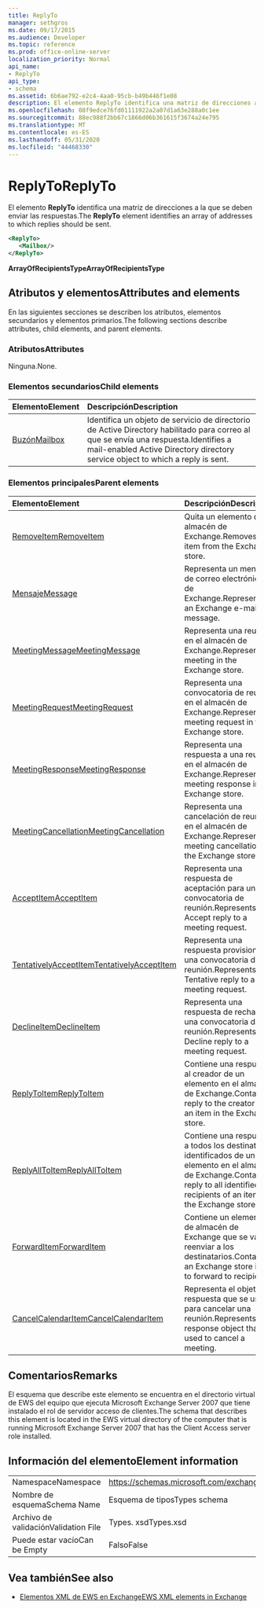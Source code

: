 ```yaml
---
title: ReplyTo
manager: sethgros
ms.date: 09/17/2015
ms.audience: Developer
ms.topic: reference
ms.prod: office-online-server
localization_priority: Normal
api_name:
- ReplyTo
api_type:
- schema
ms.assetid: 6b6ae792-e2c4-4aa0-95cb-b49b446f1e08
description: El elemento ReplyTo identifica una matriz de direcciones a la que se deben enviar las respuestas.
ms.openlocfilehash: 08f9edce76fd01111922a2a07d1a63e288a0c1ee
ms.sourcegitcommit: 88ec988f2bb67c1866d06b361615f3674a24e795
ms.translationtype: MT
ms.contentlocale: es-ES
ms.lasthandoff: 05/31/2020
ms.locfileid: "44468330"
---
```

# <a name="replyto"></a><span data-ttu-id="6b6b0-103">ReplyTo</span><span class="sxs-lookup"><span data-stu-id="6b6b0-103">ReplyTo</span></span>

<span data-ttu-id="6b6b0-104">El elemento **ReplyTo** identifica una matriz de direcciones a la que se deben enviar las respuestas.</span><span class="sxs-lookup"><span data-stu-id="6b6b0-104">The **ReplyTo** element identifies an array of addresses to which replies should be sent.</span></span> 
  
```xml
<ReplyTo>
   <Mailbox/>
</ReplyTo>
```

 <span data-ttu-id="6b6b0-105">**ArrayOfRecipientsType**</span><span class="sxs-lookup"><span data-stu-id="6b6b0-105">**ArrayOfRecipientsType**</span></span>
## <a name="attributes-and-elements"></a><span data-ttu-id="6b6b0-106">Atributos y elementos</span><span class="sxs-lookup"><span data-stu-id="6b6b0-106">Attributes and elements</span></span>

<span data-ttu-id="6b6b0-107">En las siguientes secciones se describen los atributos, elementos secundarios y elementos primarios.</span><span class="sxs-lookup"><span data-stu-id="6b6b0-107">The following sections describe attributes, child elements, and parent elements.</span></span>
  
### <a name="attributes"></a><span data-ttu-id="6b6b0-108">Atributos</span><span class="sxs-lookup"><span data-stu-id="6b6b0-108">Attributes</span></span>

<span data-ttu-id="6b6b0-109">Ninguna.</span><span class="sxs-lookup"><span data-stu-id="6b6b0-109">None.</span></span>
  
### <a name="child-elements"></a><span data-ttu-id="6b6b0-110">Elementos secundarios</span><span class="sxs-lookup"><span data-stu-id="6b6b0-110">Child elements</span></span>

|<span data-ttu-id="6b6b0-111">**Elemento**</span><span class="sxs-lookup"><span data-stu-id="6b6b0-111">**Element**</span></span>|<span data-ttu-id="6b6b0-112">**Descripción**</span><span class="sxs-lookup"><span data-stu-id="6b6b0-112">**Description**</span></span>|
|:-----|:-----|
|[<span data-ttu-id="6b6b0-113">Buzón</span><span class="sxs-lookup"><span data-stu-id="6b6b0-113">Mailbox</span></span>](mailbox.md) <br/> |<span data-ttu-id="6b6b0-114">Identifica un objeto de servicio de directorio de Active Directory habilitado para correo al que se envía una respuesta.</span><span class="sxs-lookup"><span data-stu-id="6b6b0-114">Identifies a mail-enabled Active Directory directory service object to which a reply is sent.</span></span>  <br/> |
   
### <a name="parent-elements"></a><span data-ttu-id="6b6b0-115">Elementos principales</span><span class="sxs-lookup"><span data-stu-id="6b6b0-115">Parent elements</span></span>

|<span data-ttu-id="6b6b0-116">**Elemento**</span><span class="sxs-lookup"><span data-stu-id="6b6b0-116">**Element**</span></span>|<span data-ttu-id="6b6b0-117">**Descripción**</span><span class="sxs-lookup"><span data-stu-id="6b6b0-117">**Description**</span></span>|
|:-----|:-----|
|[<span data-ttu-id="6b6b0-118">RemoveItem</span><span class="sxs-lookup"><span data-stu-id="6b6b0-118">RemoveItem</span></span>](removeitem.md) <br/> |<span data-ttu-id="6b6b0-119">Quita un elemento del almacén de Exchange.</span><span class="sxs-lookup"><span data-stu-id="6b6b0-119">Removes an item from the Exchange store.</span></span>  <br/> |
|[<span data-ttu-id="6b6b0-120">Mensaje</span><span class="sxs-lookup"><span data-stu-id="6b6b0-120">Message</span></span>](message-ex15websvcsotherref.md) <br/> |<span data-ttu-id="6b6b0-121">Representa un mensaje de correo electrónico de Exchange.</span><span class="sxs-lookup"><span data-stu-id="6b6b0-121">Represents an Exchange e-mail message.</span></span>  <br/> |
|[<span data-ttu-id="6b6b0-122">MeetingMessage</span><span class="sxs-lookup"><span data-stu-id="6b6b0-122">MeetingMessage</span></span>](meetingmessage.md) <br/> |<span data-ttu-id="6b6b0-123">Representa una reunión en el almacén de Exchange.</span><span class="sxs-lookup"><span data-stu-id="6b6b0-123">Represents a meeting in the Exchange store.</span></span>  <br/> |
|[<span data-ttu-id="6b6b0-124">MeetingRequest</span><span class="sxs-lookup"><span data-stu-id="6b6b0-124">MeetingRequest</span></span>](meetingrequest.md) <br/> |<span data-ttu-id="6b6b0-125">Representa una convocatoria de reunión en el almacén de Exchange.</span><span class="sxs-lookup"><span data-stu-id="6b6b0-125">Represents a meeting request in the Exchange store.</span></span>  <br/> |
|[<span data-ttu-id="6b6b0-126">MeetingResponse</span><span class="sxs-lookup"><span data-stu-id="6b6b0-126">MeetingResponse</span></span>](meetingresponse.md) <br/> |<span data-ttu-id="6b6b0-127">Representa una respuesta a una reunión en el almacén de Exchange.</span><span class="sxs-lookup"><span data-stu-id="6b6b0-127">Represents a meeting response in the Exchange store.</span></span>  <br/> |
|[<span data-ttu-id="6b6b0-128">MeetingCancellation</span><span class="sxs-lookup"><span data-stu-id="6b6b0-128">MeetingCancellation</span></span>](meetingcancellation.md) <br/> |<span data-ttu-id="6b6b0-129">Representa una cancelación de reunión en el almacén de Exchange.</span><span class="sxs-lookup"><span data-stu-id="6b6b0-129">Represents a meeting cancellation in the Exchange store.</span></span>  <br/> |
|[<span data-ttu-id="6b6b0-130">AcceptItem</span><span class="sxs-lookup"><span data-stu-id="6b6b0-130">AcceptItem</span></span>](acceptitem.md) <br/> |<span data-ttu-id="6b6b0-131">Representa una respuesta de aceptación para una convocatoria de reunión.</span><span class="sxs-lookup"><span data-stu-id="6b6b0-131">Represents an Accept reply to a meeting request.</span></span>  <br/> |
|[<span data-ttu-id="6b6b0-132">TentativelyAcceptItem</span><span class="sxs-lookup"><span data-stu-id="6b6b0-132">TentativelyAcceptItem</span></span>](tentativelyacceptitem.md) <br/> |<span data-ttu-id="6b6b0-133">Representa una respuesta provisional a una convocatoria de reunión.</span><span class="sxs-lookup"><span data-stu-id="6b6b0-133">Represents a Tentative reply to a meeting request.</span></span>  <br/> |
|[<span data-ttu-id="6b6b0-134">DeclineItem</span><span class="sxs-lookup"><span data-stu-id="6b6b0-134">DeclineItem</span></span>](declineitem.md) <br/> |<span data-ttu-id="6b6b0-135">Representa una respuesta de rechazo a una convocatoria de reunión.</span><span class="sxs-lookup"><span data-stu-id="6b6b0-135">Represents a Decline reply to a meeting request.</span></span>  <br/> |
|[<span data-ttu-id="6b6b0-136">ReplyToItem</span><span class="sxs-lookup"><span data-stu-id="6b6b0-136">ReplyToItem</span></span>](replytoitem.md) <br/> |<span data-ttu-id="6b6b0-137">Contiene una respuesta al creador de un elemento en el almacén de Exchange.</span><span class="sxs-lookup"><span data-stu-id="6b6b0-137">Contains a reply to the creator of an item in the Exchange store.</span></span>  <br/> |
|[<span data-ttu-id="6b6b0-138">ReplyAllToItem</span><span class="sxs-lookup"><span data-stu-id="6b6b0-138">ReplyAllToItem</span></span>](replyalltoitem.md) <br/> |<span data-ttu-id="6b6b0-139">Contiene una respuesta a todos los destinatarios identificados de un elemento en el almacén de Exchange.</span><span class="sxs-lookup"><span data-stu-id="6b6b0-139">Contains a reply to all identified recipients of an item in the Exchange store.</span></span>  <br/> |
|[<span data-ttu-id="6b6b0-140">ForwardItem</span><span class="sxs-lookup"><span data-stu-id="6b6b0-140">ForwardItem</span></span>](forwarditem.md) <br/> |<span data-ttu-id="6b6b0-141">Contiene un elemento de almacén de Exchange que se va a reenviar a los destinatarios.</span><span class="sxs-lookup"><span data-stu-id="6b6b0-141">Contains an Exchange store item to forward to recipients.</span></span>  <br/> |
|[<span data-ttu-id="6b6b0-142">CancelCalendarItem</span><span class="sxs-lookup"><span data-stu-id="6b6b0-142">CancelCalendarItem</span></span>](cancelcalendaritem.md) <br/> |<span data-ttu-id="6b6b0-143">Representa el objeto de respuesta que se usa para cancelar una reunión.</span><span class="sxs-lookup"><span data-stu-id="6b6b0-143">Represents the response object that is used to cancel a meeting.</span></span>  <br/> |
   
## <a name="remarks"></a><span data-ttu-id="6b6b0-144">Comentarios</span><span class="sxs-lookup"><span data-stu-id="6b6b0-144">Remarks</span></span>

<span data-ttu-id="6b6b0-145">El esquema que describe este elemento se encuentra en el directorio virtual de EWS del equipo que ejecuta Microsoft Exchange Server 2007 que tiene instalado el rol de servidor acceso de clientes.</span><span class="sxs-lookup"><span data-stu-id="6b6b0-145">The schema that describes this element is located in the EWS virtual directory of the computer that is running Microsoft Exchange Server 2007 that has the Client Access server role installed.</span></span>
  
## <a name="element-information"></a><span data-ttu-id="6b6b0-146">Información del elemento</span><span class="sxs-lookup"><span data-stu-id="6b6b0-146">Element information</span></span>

|||
|:-----|:-----|
|<span data-ttu-id="6b6b0-147">Namespace</span><span class="sxs-lookup"><span data-stu-id="6b6b0-147">Namespace</span></span>  <br/> |https://schemas.microsoft.com/exchange/services/2006/types  <br/> |
|<span data-ttu-id="6b6b0-148">Nombre de esquema</span><span class="sxs-lookup"><span data-stu-id="6b6b0-148">Schema Name</span></span>  <br/> |<span data-ttu-id="6b6b0-149">Esquema de tipos</span><span class="sxs-lookup"><span data-stu-id="6b6b0-149">Types schema</span></span>  <br/> |
|<span data-ttu-id="6b6b0-150">Archivo de validación</span><span class="sxs-lookup"><span data-stu-id="6b6b0-150">Validation File</span></span>  <br/> |<span data-ttu-id="6b6b0-151">Types. xsd</span><span class="sxs-lookup"><span data-stu-id="6b6b0-151">Types.xsd</span></span>  <br/> |
|<span data-ttu-id="6b6b0-152">Puede estar vacío</span><span class="sxs-lookup"><span data-stu-id="6b6b0-152">Can be Empty</span></span>  <br/> |<span data-ttu-id="6b6b0-153">Falso</span><span class="sxs-lookup"><span data-stu-id="6b6b0-153">False</span></span>  <br/> |
   
## <a name="see-also"></a><span data-ttu-id="6b6b0-154">Vea también</span><span class="sxs-lookup"><span data-stu-id="6b6b0-154">See also</span></span>



- [<span data-ttu-id="6b6b0-155">Elementos XML de EWS en Exchange</span><span class="sxs-lookup"><span data-stu-id="6b6b0-155">EWS XML elements in Exchange</span></span>](ews-xml-elements-in-exchange.md)

